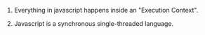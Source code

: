 1. Everything in javascript happens inside an "Execution Context".

2. Javascript is a synchronous single-threaded language.
